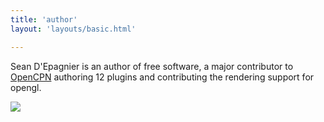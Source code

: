 ```yaml
---
title: 'author'
layout: 'layouts/basic.html'

---
```


Sean D'Epagnier is an author of free software, a major contributor to <a href="https://opencpn.org/">OpenCPN</a> authoring 12 plugins and contributing the rendering support for opengl.

<a href="youtube.com/@seandepagnier"><img src="/img/youtube.png"></a>
